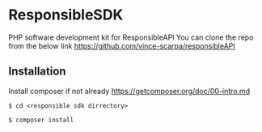 # ResponsibleSDK
PHP software development kit for ResponsibleAPI
You can clone the repo from the below link
https://github.com/vince-scarpa/responsibleAPI

## Installation
Install composer if not already
  https://getcomposer.org/doc/00-intro.md
```
$ cd <responsible sdk dirrectory>
```
```
$ composer install
```
